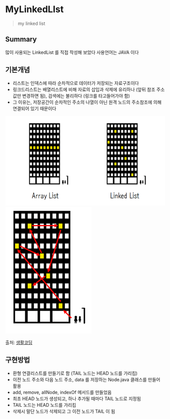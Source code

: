 ﻿# MyLinkedLIst
> my linked list

## Summary

많이 사용되는 LinkedList 를 직접 작성해 보았다
사용언어는 JAVA 이다

## 기본개념

- 리스트는 인덱스에 따라 순차적으로 데이터가 저장되는 자료구조이다
- 링크드리스트는 배열리스트에 비해 자료의 삽입과 삭제에 유리하나 (앞뒤 참조 주소값만 변경하면 됨), 검색에는 불리하다 (링크를 타고들어가야 함)
- 그 이유는, 저장공간이 순차적인 주소의 나열이 아닌 원격 노드의 주소참조에 의해 연결되어 있기 때문이다

![arraylist&linkedlist](https://github.com/daesungRa/MyLinkedList/blob/master/imgs/LinkedList01.PNG)
![linkedlist](https://github.com/daesungRa/MyLinkedList/blob/master/imgs/LinkedList02.PNG)

출처: [생활코딩](https://opentutorials.org/module/1335/8821)

## 구현방법

- 환형 연결리스트를 만들기로 함 (TAIL 노드는 HEAD 노드를 가리킴)
- 이전 노드 주소와 다음 노드 주소, data 를 저장하는 Node.java 클래스를 만들어 활용
- add, remove, allNode, indexOf 메서드를 만들었음
- 최초 HEAD 노드가 생성되고, 하나 추가될 때마다 TAIL 노드로 지정됨
- TAIL 노드는 HEAD 노드를 가리킴
- 삭제시 말단 노드가 삭제되고 그 이전 노드가 TAIL 이 됨
